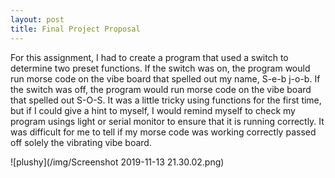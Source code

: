 ```yaml
---
layout: post
title: Final Project Proposal
---
```


For this assignment, I had to create a program that used a switch to determine two preset functions. If the switch was on, the program would run morse code on the vibe board that spelled out my name, S-e-b j-o-b. If the switch was off, the program would run morse code on the vibe board that spelled out S-O-S. It was a little tricky using functions for the first time, but if I could give a hint to myself, I would remind myself to check my program usings light or serial monitor to ensure that it is running correctly. It was difficult for me to tell if my morse code was working correctly passed off solely the vibrating vibe board. 

![plushy](/img/Screenshot 2019-11-13 21.30.02.png)
